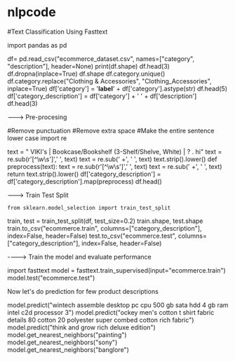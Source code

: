 # nlpcode
#Text Classification Using Fasttext

import pandas as pd

df= pd.read_csv("ecommerce_dataset.csv", names=["category", "description"], header=None)
print(df.shape)
df.head(3)
df.dropna(inplace=True)
df.shape
df.category.unique()
df.category.replace("Clothing & Accessories", "Clothing_Accessories", inplace=True)
df['category'] = '__label__' + df['category'].astype(str)
df.head(5)
df['category_description'] = df['category'] + ' ' + df['description']
df.head(3)


---> Pre-procesing

#Remove punctuation
#Remove extra space
#Make the entire sentence lower case
import re

text = "  VIKI's | Bookcase/Bookshelf (3-Shelf/Shelve, White) | ? . hi"
text = re.sub(r'[^\w\s\']',' ', text)
text = re.sub(' +', ' ', text)
text.strip().lower()
def preprocess(text):
    text = re.sub(r'[^\w\s\']',' ', text)
    text = re.sub(' +', ' ', text)
    return text.strip().lower() 
    df['category_description'] = df['category_description'].map(preprocess)
df.head()


---> Train Test Split

    from sklearn.model_selection import train_test_split

train, test = train_test_split(df, test_size=0.2)
train.shape, test.shape
train.to_csv("ecommerce.train", columns=["category_description"], index=False, header=False)
test.to_csv("ecommerce.test", columns=["category_description"], index=False, header=False)


----> Train the model and evaluate performance


import fasttext
model = fasttext.train_supervised(input="ecommerce.train")
model.test("ecommerce.test")


Now let's do prediction for few product descriptions

model.predict("wintech assemble desktop pc cpu 500 gb sata hdd 4 gb ram intel c2d processor 3")
model.predict("ockey men's cotton t shirt fabric details 80 cotton 20 polyester super combed cotton rich fabric")
model.predict("think and grow rich deluxe edition")
model.get_nearest_neighbors("painting")
model.get_nearest_neighbors("sony")
model.get_nearest_neighbors("banglore")
